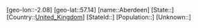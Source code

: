 ﻿---
location: [57.14,-2.08]
type: City
tags:
- geo/City


SpocWebEntityId: 28651
isDeleted: false
confidential: public

---
[geo-lon::-2.08]
[geo-lat::57.14]
[name::Aberdeen]
[State::]
[Country::[United_Kingdom](geo/Continent/Europe/United_Kingdom.md)]
[StateId::]
[Population::]
[Unknown::]


